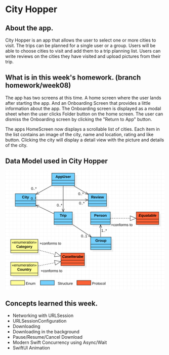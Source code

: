 #  City Hopper

## About the app.

City Hopper is an app that allows the user to select one or more cities to visit. The 
trips can be planned for a single user or a group. Users will be able to choose cities 
to visit and add them to a trip planning list. Users can write reviews on the cities
they have visited and upload pictures from their trip.

## What is in this week's homework. (branch homework/week08)

The app has two screens at this time. A home screen where the user lands after starting the app.
And an Onboarding Screen that provides a little information about the app. The Onboarding screen
is displayed as a modal sheet when the user clicks Folder button on the home screen. The user
can dismiss the Onboarding screen by clicking the "Return to App" button.

The apps HomeScreen now displays a scrollable list of cities. Each item in the list contains
an image of the city, name and location, rating and like button. Clicking the city will display
a detail view with the picture and details of the city.

## Data Model used in City Hopper
![City Hopper Data Model](Resources/DataModel-09252022.png "City Hopper Data Model")

## Concepts learned this week.

* Networking with URLSession
* URLSessionConfiguration
* Downloading
* Downloading in the background
* Pause/Resume/Cancel Download
* Modern Swift Concurrency using Async/Wait
* SwiftUI Animation
